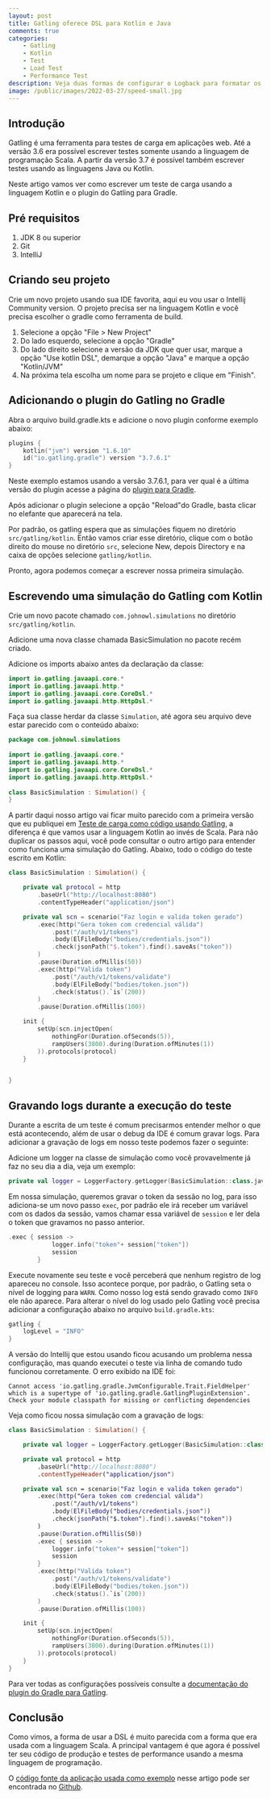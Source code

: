 ```yaml
---
layout: post
title: Gatling oferece DSL para Kotlin e Java
comments: true
categories: 
    - Gatling
    - Kotlin
    - Test
    - Load Test
    - Performance Test
description: Veja duas formas de configurar o Logback para formatar os logs em Json. Uma forma é usando o arquivo de configuração do Logback e a outra é programaticamente usando Kotlin.
image: /public/images/2022-03-27/speed-small.jpg
---
```


## Introdução

Gatling é uma ferramenta para testes de carga em aplicações web. Até a versão 3.6 era possível escrever testes somente usando a linguagem de programação Scala. A partir da versão 3.7 é possível também escrever testes usando as linguagens Java ou Kotlin.

Neste artigo vamos ver como escrever um teste de carga usando a linguagem Kotlin e o plugin do Gatling para Gradle.

## Pré requisitos

1. JDK 8 ou superior
2. Git
3. IntelliJ

## Criando seu projeto

Crie um novo projeto usando sua IDE favorita, aqui eu vou usar o Intellij Community version. O projeto precisa ser na linguagem Kotlin e você precisa escolher o gradle como ferramenta de build.

1. Selecione a opção "File > New Project"
2. Do lado esquerdo, selecione a opção "Gradle"
3. Do lado direito selecione a versão da JDK que quer usar,  marque a opção "Use kotlin DSL", demarque a opção "Java" e marque a opção "Kotlin/JVM"
4. Na próxima tela escolha um nome para se projeto e clique em "Finish".

## Adicionando o plugin do Gatling no Gradle

Abra o arquivo build.gradle.kts e adicione o novo plugin conforme exemplo abaixo:

```kotlin
plugins { 
    kotlin("jvm") version "1.6.10" 
    id("io.gatling.gradle") version "3.7.6.1" 
}
```

Neste exemplo estamos usando a versão 3.7.6.1, para ver qual é a última versão do plugin acesse a página do [plugin para Gradle](https://plugins.gradle.org/plugin/io.gatling.gradle).

Após adicionar o plugin selecione a opção "Reload"do Gradle, basta clicar no elefante que aparecerá na tela.

Por padrão, os gatling espera que as simulações fiquem no diretório `src/gatling/kotlin`. Então vamos criar esse diretório, clique com o botão direito do mouse no diretório `src`, selecione New, depois Directory e na caixa de opções selecione `gatling/kotlin`.

Pronto, agora podemos começar a escrever nossa primeira simulação.

## Escrevendo uma simulação do Gatling com Kotlin

Crie um novo pacote chamado `com.johnowl.simulations` no diretório `src/gatling/kotlin`.

Adicione uma nova classe chamada BasicSimulation no pacote recém criado.

Adicione os imports abaixo antes da declaração da classe:

```kotlin
import io.gatling.javaapi.core.* 
import io.gatling.javaapi.http.* 
import io.gatling.javaapi.core.CoreDsl.* 
import io.gatling.javaapi.http.HttpDsl.*
```

Faça sua classe herdar da classe `Simulation`, até agora seu arquivo deve estar parecido com o conteúdo abaixo:

```kotlin
package com.johnowl.simulations 
 
import io.gatling.javaapi.core.* 
import io.gatling.javaapi.http.* 
import io.gatling.javaapi.core.CoreDsl.* 
import io.gatling.javaapi.http.HttpDsl.* 
 
class BasicSimulation : Simulation() { 
}
```

A partir daqui nosso artigo vai ficar muito parecido com a primeira versão que eu publiquei em [Teste de carga como código usando Gatling](/teste-de-carga-como-codigo-usando-gatling/), a diferença é que vamos usar a linguagem Kotlin ao invés de Scala. Para não duplicar os passos aqui, você pode consultar o outro artigo para entender como funciona uma simulação do Gatling. Abaixo, todo o código do teste escrito em Kotlin:

```kotlin
class BasicSimulation : Simulation() {

    private val protocol = http
        .baseUrl("http://localhost:8080")
        .contentTypeHeader("application/json")

    private val scn = scenario("Faz login e valida token gerado")
        .exec(http("Gera token com credencial válida")
            .post("/auth/v1/tokens")
            .body(ElFileBody("bodies/credentials.json"))
            .check(jsonPath("$.token").find().saveAs("token"))
        )
        .pause(Duration.ofMillis(50))
        .exec(http("Valida token")
            .post("/auth/v1/tokens/validate")
            .body(ElFileBody("bodies/token.json"))
            .check(status().`is`(200))
        )
        .pause(Duration.ofMillis(100))

    init {
        setUp(scn.injectOpen(
            nothingFor(Duration.ofSeconds(5)),
            rampUsers(3800).during(Duration.ofMinutes(1))
        )).protocols(protocol)
    }


}
```


## Gravando logs durante a execução do teste

Durante a escrita de um teste é comum precisarmos entender melhor o que está acontecendo, além de usar o debug da IDE é comum gravar logs. Para adicionar a gravação de logs em nosso teste podemos fazer o seguinte:

Adicione um logger na classe de simulação como você provavelmente já faz no seu dia a dia, veja um exemplo:

```kotlin
private val logger = LoggerFactory.getLogger(BasicSimulation::class.java)
```

Em nossa simulação, queremos gravar o token da sessão no log, para isso adiciona-se um novo passo `exec`, por padrão ele irá receber um variável com os dados da sessão, vamos chamar essa variável de `session` e ler dela o token que gravamos no passo anterior.

```kotlin
.exec { session -> 
            logger.info("token"+ session["token"]) 
            session 
        }
```

Execute novamente seu teste e você perceberá que nenhum registro de log apareceu no console. Isso acontece porque, por padrão, o Gatling seta o nível de logging para `WARN`. Como nosso log está sendo gravado como `INFO` ele não aparece. Para alterar o nível do log usado pelo Gatling você precisa adicionar a configuração abaixo no arquivo `build.gradle.kts`:

```kotlin
gatling { 
    logLevel = "INFO" 
}
```

A versão do Intellij que estou usando ficou acusando um problema nessa configuração, mas quando executei o teste via linha de comando tudo funcionou corretamente. O erro exibido na IDE foi:

```text
Cannot access 'io.gatling.gradle.JvmConfigurable.Trait.FieldHelper' which is a supertype of 'io.gatling.gradle.GatlingPluginExtension'. Check your module classpath for missing or conflicting dependencies
```

Veja como ficou nossa simulação com a gravação de logs:

```kotlin
class BasicSimulation : Simulation() {

    private val logger = LoggerFactory.getLogger(BasicSimulation::class.java)

    private val protocol = http
        .baseUrl("http://localhost:8080")
        .contentTypeHeader("application/json")

    private val scn = scenario("Faz login e valida token gerado")
        .exec(http("Gera token com credencial válida")
            .post("/auth/v1/tokens")
            .body(ElFileBody("bodies/credentials.json"))
            .check(jsonPath("$.token").find().saveAs("token"))
        )
        .pause(Duration.ofMillis(50))
        .exec { session ->
            logger.info("token"+ session["token"])
            session
        }
        .exec(http("Valida token")
            .post("/auth/v1/tokens/validate")
            .body(ElFileBody("bodies/token.json"))
            .check(status().`is`(200))
        )
        .pause(Duration.ofMillis(100))

    init {
        setUp(scn.injectOpen(
            nothingFor(Duration.ofSeconds(5)),
            rampUsers(3800).during(Duration.ofMinutes(1))
        )).protocols(protocol)
    }
}
```

Para ver todas as configurações possíveis consulte a [documentação do plugin do Gradle para Gatling](https://gatling.io/docs/gatling/reference/current/extensions/gradle_plugin/#plugin-configuration).

## Conclusão

Como vimos, a forma de usar a DSL é muito parecida com a forma que era usada com a linguagem Scala. A principal vantagem é que agora é possível ter seu código de produção e testes de performance usando a mesma linguagem de programação.

O [código fonte da aplicação usada como exemplo](https://github.com/johnowl/gatling-kotlin-dsl-example) nesse artigo pode ser encontrada no [Github](https://github.com/johnowl/gatling-kotlin-dsl-example).
